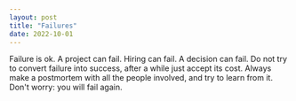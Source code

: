 ```yaml
---
layout: post
title: "Failures"
date: 2022-10-01
---
```


Failure is ok.
A project can fail.
Hiring can fail.
A decision can fail.
Do not try to convert failure into success, after a while just accept its cost.
Always make a postmortem with all the people involved, and try to learn from it.
Don't worry: you will fail again.